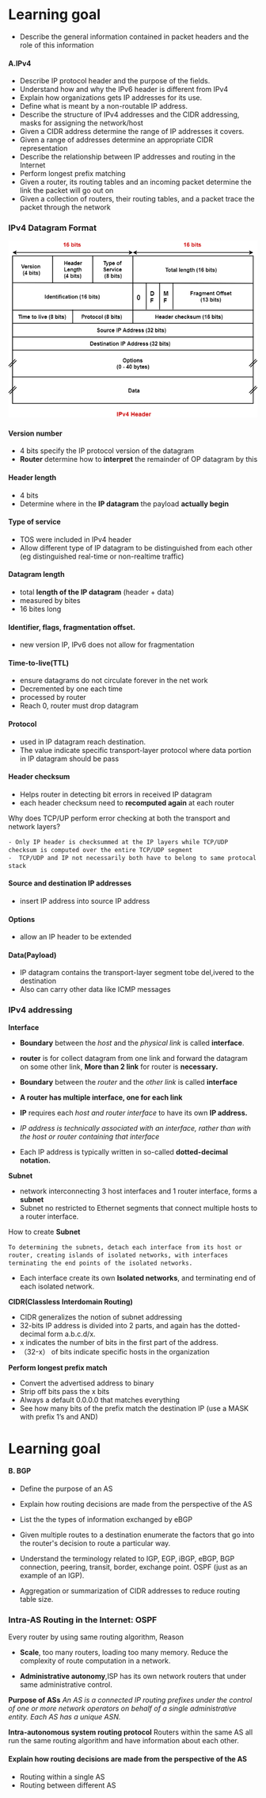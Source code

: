 # Learning goal

- Describe the general information contained in packet headers and the role of this information

#### A.IPv4
- Describe IP protocol header and the purpose of the fields.
- Understand how and why the IPv6 header is different from IPv4
- Explain how organizations gets IP addresses for its use.
- Define what is meant by a non-routable IP address.
- Describe the structure of IPv4 addresses and the CIDR addressing, masks for assigning the network/host
- Given a CIDR address determine the range of IP addresses it covers.
- Given a range of addresses determine an appropriate CIDR representation
- Describe the relationship between IP addresses and routing in the Internet
- Perform longest prefix matching
- Given a router, its routing tables and an incoming packet determine the link the packet will go out on
- Given a collection of routers, their routing tables, and a packet trace the packet through the network

###  IPv4 Datagram Format

![alt](./images/IPv4-Header.png)

#### Version number
- 4 bits specify the IP protocol version of the datagram
- **Router** determine how to **interpret** the remainder of OP datagram by this

#### Header length
- 4 bits
- Determine where in the **IP datagram** the payload **actually begin**

#### Type of service
- TOS were included in IPv4 header
- Allow different type of IP datagram to be distinguished from each other
(eg distinguished real-time or non-realtime traffic)

#### Datagram length
- total **length of the IP datagram** (header + data)
- measured by bites
- 16 bites long

#### Identifier, flags, fragmentation offset.
- new version IP, IPv6 does not allow for fragmentation

#### Time-to-live(TTL)
- ensure datagrams do not circulate forever in the net work
- Decremented by one each time
- processed by router
- Reach 0, router must drop datagram

#### Protocol
- used in IP datagram reach destination.
- The value indicate specific transport-layer protocol where data portion in IP datagram should be pass

#### Header checksum
- Helps router in detecting bit errors in received IP datagram
- each header checksum need to **recomputed again** at each router

Why does TCP/UP perform error checking at both the transport and network layers?

```text
- Only IP header is checksummed at the IP layers while TCP/UDP checksum is computed over the entire TCP/UDP segment
-  TCP/UDP and IP not necessarily both have to belong to same protocal stack
```

#### Source and destination IP addresses
- insert IP address into source IP address

#### Options
- allow an IP header to be extended

#### Data(Payload)
- IP datagram contains the transport-layer segment tobe del,ivered to the destination
- Also can carry other data like ICMP messages

### IPv4 addressing

**Interface**

- **Boundary** between the *host* and the *physical link* is called **interface**.
- **router** is for collect datagram from one link and forward the datagram on some other link, **More than 2 link** for router is **necessary.**
-  **Boundary** between the *router* and the *other link* is called **interface**
- **A router has multiple interface, one for each link**
- **IP** requires each *host and router interface* to have its own **IP address.**
- *IP address is technically associated with an interface, rather than with the host or router containing that interface*

- Each IP address is typically written in so-called **dotted-decimal notation.**

**Subnet**
- network interconnecting 3 host interfaces and 1 router interface, forms a **subnet**
- Subnet no restricted to Ethernet segments that connect multiple hosts to a router interface.

How to create **Subnet**

```text
To determining the subnets, detach each interface from its host or router, creating islands of isolated networks, with interfaces terminating the end points of the isolated networks.
```

- Each interface create its own **Isolated networks**, and terminating end of each isolated network.

**CIDR(Classless Interdomain Routing)**

- CIDR generalizes the notion of subnet addressing
- 32-bits IP address is divided into 2 parts, and again has the dotted-decimal form a.b.c.d/x.
- x indicates the number of bits in the first part of the address.
- （32-x） of bits indicate specific hosts in the organization

**Perform longest prefix match**

- Convert the advertised address to binary
- Strip off bits pass the x bits
- Always a default 0.0.0.0 that matches everything
- See how many bits of the prefix match the destination IP (use a MASK with prefix 1’s and AND)

# Learning goal

#### B. BGP

- Define the purpose of an AS

- Explain how routing decisions are made from the perspective of the AS

- List the the types of information exchanged by eBGP

- Given multiple routes to a destination enumerate the factors that go into the router's decision to route a particular way.

- Understand the terminology related to IGP, EGP, iBGP, eBGP, BGP connection, peering, transit, border, exchange point.  OSPF (just as an example of an IGP).

- Aggregation or summarization of CIDR addresses to reduce routing table size.

### Intra-AS Routing in the Internet: OSPF

Every router by using same routing algorithm, Reason
- **Scale**, too many routers, loading too many memory. Reduce the complexity of route computation in a network.

- **Administrative autonomy**,ISP has its own network routers that under same administrative control.

**Purpose of ASs**
*An AS is a connected IP routing prefixes under the control of one or more network operators on behalf of a single administrative entity. Each AS has a unique ASN.*


**Intra-autonomous system routing protocol**
Routers within the same AS all run the same routing algorithm and have information about each other.

#### Explain how routing decisions are made from the perspective of the AS
- Routing within a single AS
- Routing between different AS
